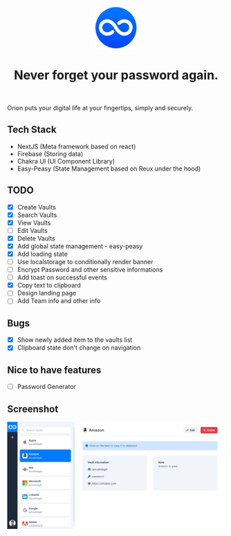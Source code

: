 <p align="center">
  <a href="https://github.com/iamsahebgiri/orion">
    <img src="https://raw.githubusercontent.com/iamsahebgiri/orion/main/public/assets/orion-sm.png" alt="Orion logo" width="100" />
  </a>
</p>

<h1 align="center">Never forget your password again.</h1>

<br>

Orion puts your digital life at your fingertips, simply and securely.

## Tech Stack
  * NextJS (Meta framework based on react)
  * Firebase (Storing data)
  * Chakra UI (UI Component Library)
  * Easy-Peasy (State Management based on Reux under the hood)
## TODO
* [x] Create Vaults
* [x] Search Vaults
* [x] View Vaults
* [ ] Edit Vaults
* [x] Delete Vaults
* [x] Add global state management - easy-peasy
* [x] Add loading state
* [ ] Use localstorage to conditionally render banner
* [ ] Encrypt Password and other sensitive informations
* [ ] Add toast on successful events
* [x] Copy text to clipboard
* [ ] Design landing page
* [ ] Add Team info and other info

## Bugs

* [x] Show newly added item to the vaults list
* [x] Clipboard state don't change on navigation

## Nice to have features
* [ ] Password Generator

## Screenshot

<img src="https://raw.githubusercontent.com/iamsahebgiri/orion/main/public/assets/orion-screenshot.jpg" alt="Orion Screenshot" />